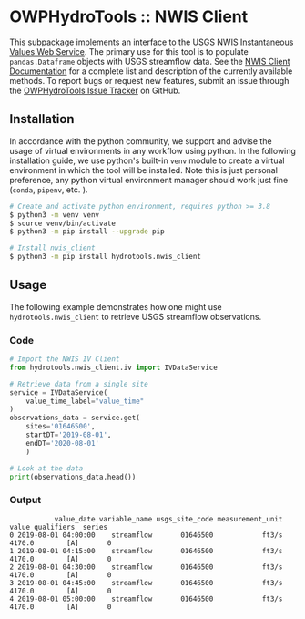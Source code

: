 # OWPHydroTools :: NWIS Client

This subpackage implements an interface to the USGS NWIS [Instantaneous Values Web Service](https://waterservices.usgs.gov/rest/IV-Service.html). The primary use for this tool is to populate `pandas.Dataframe` objects with USGS streamflow data. See the [NWIS Client Documentation](https://noaa-owp.github.io/hydrotools/hydrotools.nwis_client.html) for a complete list and description of the currently available methods. To report bugs or request new features, submit an issue through the [OWPHydroTools Issue Tracker](https://github.com/NOAA-OWP/hydrotools/issues) on GitHub.

## Installation

In accordance with the python community, we support and advise the usage of virtual
environments in any workflow using python. In the following installation guide, we
use python's built-in `venv` module to create a virtual environment in which the
tool will be installed. Note this is just personal preference, any python virtual
environment manager should work just fine (`conda`, `pipenv`, etc. ).

```bash
# Create and activate python environment, requires python >= 3.8
$ python3 -m venv venv
$ source venv/bin/activate
$ python3 -m pip install --upgrade pip

# Install nwis_client
$ python3 -m pip install hydrotools.nwis_client
```

## Usage

The following example demonstrates how one might use `hydrotools.nwis_client` to retrieve USGS streamflow observations.

### Code

```python
# Import the NWIS IV Client
from hydrotools.nwis_client.iv import IVDataService

# Retrieve data from a single site
service = IVDataService(
    value_time_label="value_time"
)
observations_data = service.get(
    sites='01646500',
    startDT='2019-08-01',
    endDT='2020-08-01'
    )

# Look at the data
print(observations_data.head())
```

### Output

```console
           value_date variable_name usgs_site_code measurement_unit   value qualifiers  series
0 2019-08-01 04:00:00    streamflow       01646500            ft3/s  4170.0        [A]       0
1 2019-08-01 04:15:00    streamflow       01646500            ft3/s  4170.0        [A]       0
2 2019-08-01 04:30:00    streamflow       01646500            ft3/s  4170.0        [A]       0
3 2019-08-01 04:45:00    streamflow       01646500            ft3/s  4170.0        [A]       0
4 2019-08-01 05:00:00    streamflow       01646500            ft3/s  4170.0        [A]       0
```
